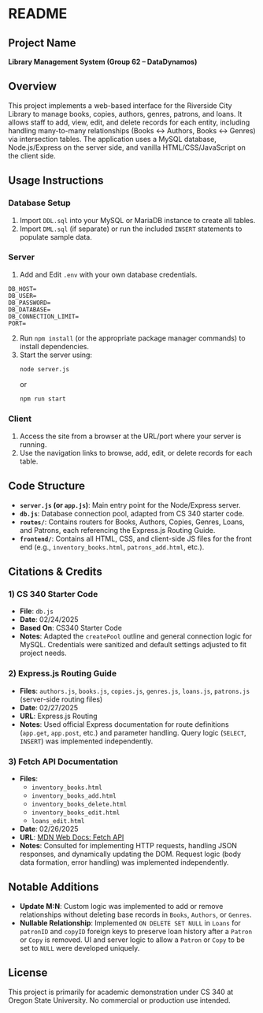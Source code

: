 # README

## Project Name
**Library Management System (Group 62 – DataDynamos)**

## Overview
This project implements a web-based interface for the Riverside City Library to manage books, copies, authors, genres, patrons, and loans. It allows staff to add, view, edit, and delete records for each entity, including handling many-to-many relationships (Books ↔ Authors, Books ↔ Genres) via intersection tables. The application uses a MySQL database, Node.js/Express on the server side, and vanilla HTML/CSS/JavaScript on the client side.

## Usage Instructions
### Database Setup
1. Import `DDL.sql` into your MySQL or MariaDB instance to create all tables.
2. Import `DML.sql` (if separate) or run the included `INSERT` statements to populate sample data.

### Server
1. Add and Edit `.env` with your own database credentials.
```
DB_HOST=
DB_USER=
DB_PASSWORD=
DB_DATABASE=
DB_CONNECTION_LIMIT=
PORT=
```
2. Run `npm install` (or the appropriate package manager commands) to install dependencies.
3. Start the server using:
   ```sh
   node server.js
   ```
   or
   ```sh
   npm run start
   ```

### Client
1. Access the site from a browser at the URL/port where your server is running.
2. Use the navigation links to browse, add, edit, or delete records for each table.

## Code Structure
- **`server.js` (or `app.js`)**: Main entry point for the Node/Express server.
- **`db.js`**: Database connection pool, adapted from CS 340 starter code.
- **`routes/`**: Contains routers for Books, Authors, Copies, Genres, Loans, and Patrons, each referencing the Express.js Routing Guide.
- **`frontend/`**: Contains all HTML, CSS, and client-side JS files for the front end (e.g., `inventory_books.html`, `patrons_add.html`, etc.).

## Citations & Credits
### 1) CS 340 Starter Code
- **File**: `db.js`
- **Date**: 02/24/2025
- **Based On**: CS340 Starter Code
- **Notes**: Adapted the `createPool` outline and general connection logic for MySQL. Credentials were sanitized and default settings adjusted to fit project needs.

### 2) Express.js Routing Guide
- **Files**: `authors.js`, `books.js`, `copies.js`, `genres.js`, `loans.js`, `patrons.js` (server-side routing files)
- **Date**: 02/27/2025
- **URL**: Express.js Routing
- **Notes**: Used official Express documentation for route definitions (`app.get`, `app.post`, etc.) and parameter handling. Query logic (`SELECT`, `INSERT`) was implemented independently.

### 3) Fetch API Documentation
- **Files**:
  - `inventory_books.html`
  - `inventory_books_add.html`
  - `inventory_books_delete.html`
  - `inventory_books_edit.html`
  - `loans_edit.html`
- **Date**: 02/26/2025
- **URL**: [MDN Web Docs: Fetch API](https://developer.mozilla.org/en-US/docs/Web/API/Fetch_API)
- **Notes**: Consulted for implementing HTTP requests, handling JSON responses, and dynamically updating the DOM. Request logic (body data formation, error handling) was implemented independently.

## Notable Additions
- **Update M:N**: Custom logic was implemented to add or remove relationships without deleting base records in `Books`, `Authors`, or `Genres`.
- **Nullable Relationship**: Implemented `ON DELETE SET NULL` in `Loans` for `patronID` and `copyID` foreign keys to preserve loan history after a `Patron` or `Copy` is removed. UI and server logic to allow a `Patron` or `Copy` to be set to `NULL` were developed uniquely.

## License 
This project is primarily for academic demonstration under CS 340 at Oregon State University. No commercial or production use intended.

